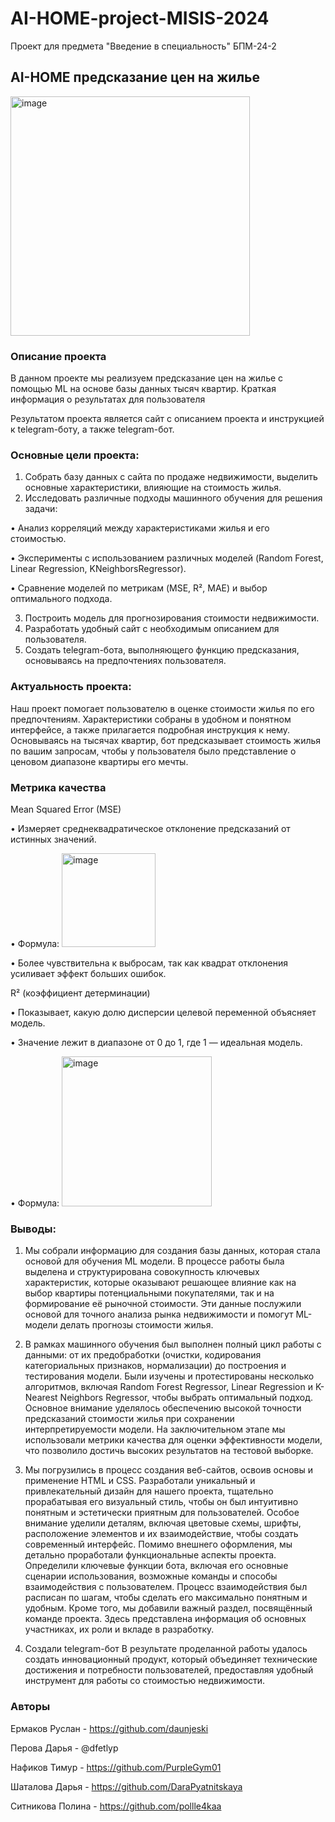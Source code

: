 # AI-HOME-project-MISIS-2024
Проект для предмета "Введение в специальность" БПМ-24-2

## AI-HOME предсказание цен на жилье

<img width="383" alt="image" src="https://github.com/user-attachments/assets/79c29b22-0bc6-4215-ae3d-9b802eaa939d">


### Описание проекта
В данном проекте мы реализуем предсказание цен на жилье с помощью ML на основе базы данных тысяч квартир.
Краткая информация о результатах для пользователя

Результатом проекта является сайт с описанием проекта и инструкцией к telegram-боту, а также telegram-бот.
### Основные цели проекта:

1.	Собрать базу данных с сайта по продаже недвижимости, выделить основные характеристики, влияющие на стоимость жилья.
2.	Исследовать различные подходы машинного обучения для решения задачи:

•	Анализ корреляций между характеристиками жилья и его стоимостью.

•	Эксперименты с использованием различных моделей (Random Forest, Linear Regression, KNeighborsRegressor).

•	Сравнение моделей по метрикам (MSE, R², MAE) и выбор оптимального подхода.

3.	Построить модель для прогнозирования стоимости недвижимости.
4.	Разработать удобный сайт с необходимым описанием для пользователя.
5.	Создать telegram-бота, выполняющего функцию предсказания, основываясь на предпочтениях пользователя.
   
### Актуальность проекта:

Наш проект помогает пользователю в оценке стоимости жилья по его предпочтениям. Характеристики собраны в удобном и понятном интерфейсе, а также прилагается подробная инструкция к нему. Основываясь на тысячах квартир, бот предсказывает стоимость жилья по вашим запросам, чтобы у пользователя было представление о ценовом диапазоне квартиры его мечты.

### Метрика качества

Mean Squared Error (MSE)

•	Измеряет среднеквадратическое отклонение предсказаний от истинных значений.

•	Формула:  <img width="150" alt="image" src="https://github.com/user-attachments/assets/9ade57c2-0e7e-47f9-971d-52ad00740210">

•	Более чувствительна к выбросам, так как квадрат отклонения усиливает эффект больших ошибок.

R² (коэффициент детерминации)

•	Показывает, какую долю дисперсии целевой переменной объясняет модель.

•	Значение лежит в диапазоне от 0 до 1, где 1 — идеальная модель.

•	Формула:   <img width="240" alt="image" src="https://github.com/user-attachments/assets/7f6c6ede-fde6-4b60-826a-2d1840d288e3">

### Выводы:
1.	Мы собрали информацию для создания базы данных, которая стала основой для обучения ML модели. В процессе работы была выделена и структурирована совокупность ключевых характеристик, которые оказывают решающее влияние как на выбор квартиры потенциальными покупателями, так и на формирование её рыночной стоимости. Эти данные послужили основой для точного анализа рынка недвижимости и помогут ML-модели делать прогнозы стоимости жилья.

2.	В рамках машинного обучения был выполнен полный цикл работы с данными: от их предобработки (очистки, кодирования категориальных признаков, нормализации) до построения и тестирования модели. Были изучены и протестированы несколько алгоритмов, включая Random Forest Regressor, Linear Regression и K-Nearest Neighbors Regressor, чтобы выбрать оптимальный подход. Основное внимание уделялось обеспечению высокой точности предсказаний стоимости жилья при сохранении интерпретируемости модели. На заключительном этапе мы использовали метрики качества для оценки эффективности модели, что позволило достичь высоких результатов на тестовой выборке.
   
3.	Мы погрузились в процесс создания веб-сайтов, освоив основы и применение HTML и CSS. Разработали уникальный и привлекательный дизайн для нашего проекта, тщательно прорабатывая его визуальный стиль, чтобы он был интуитивно понятным и эстетически приятным для пользователей. Особое внимание уделили деталям, включая цветовые схемы, шрифты, расположение элементов и их взаимодействие, чтобы создать современный интерфейс.
Помимо внешнего оформления, мы детально проработали функциональные аспекты проекта. Определили ключевые функции бота, включая его основные сценарии использования, возможные команды и способы взаимодействия с пользователем. Процесс взаимодействия был расписан по шагам, чтобы сделать его максимально понятным и удобным.
Кроме того, мы добавили важный раздел, посвящённый команде проекта. Здесь представлена информация об основных участниках, их роли и вкладе в разработку.
  
4.	Создали telegram-бот
В результате проделанной работы удалось создать инновационный продукт, который объединяет технические достижения и потребности пользователей, предоставляя удобный инструмент для работы со стоимостью недвижимости.
### Авторы

Ермаков Руслан - https://github.com/daunjeski 

Перова Дарья - @dfetlyp

Нафиков Тимур - https://github.com/PurpleGym01 

Шаталова Дарья - https://github.com/DaraPyatnitskaya

Ситникова Полина - https://github.com/pollle4kaa 
